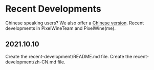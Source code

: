# Recent Developments
Chinese speaking users? We also offer a [Chinese version](../blob/main/zh-CN.md).
Recent developments in PixelWineTeam and PixelWine(me).
## 2021.10.10
Create the recent-development/README.md file.
Create the recent-development/zh-CN.md file.
